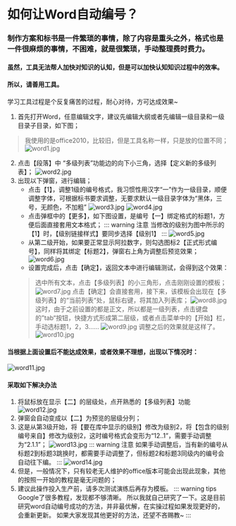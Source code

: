 # 如何让Word自动编号？
### 制作方案和标书是一件繁琐的事情，除了内容是重头之外，格式也是一件很麻烦的事情，不困难，就是很繁琐，手动整理费时费力。

#### 虽然，工具无法帮人加快对知识的认知，但是可以加快认知知识过程中的效率。
#### 所以，请善用工具。

学习工具过程是个反复痛苦的过程，耐心对待，方可达成效果~
1. 首先打开Word，任意编辑文字，建议先编辑大纲或者先编辑一级目录和一级目录子目录，如下图；
> 我使用的是office2010，比较旧，但是工具名称一样，只是放的位置不同；
![word1.jpg](./word-pic/word1.jpg)
2. 点击【段落】中 “多级列表”功能边的向下小三角，选择【定义新的多级列表】；
![word2.jpg](./word-pic/word2.jpg)
3. 出现以下弹窗，进行编辑；
    - 点击【1】，调整1级的编号格式，我习惯性用汉字“一”作为一级目录，顺便调整字体，可根据标书要求调整，无要求默认一级目录字体为“黑体，三号，无颜色，不加粗”
![word3.jpg](./word-pic/word3.jpg)
![word4.jpg](./word-pic/word4.jpg)
   - 点击弹框中的【更多】，如下图设置，是编号【一】绑定格式的标题1，方便后面直接套用文本格式；
    ::: warning 注意
    当修改的级别为图中所示的【1】时，【级别链接样式】要同步选择【级别1】
    :::
    ![word5.jpg](./word-pic/word5.jpg)
    - 从第二级开始，如果要正常显示阿拉数字，则勾选图标2【正式形式编号】，同样将其绑定【标题2】，弹窗右上角为调整后预览效果；
    ![word6.jpg](./word-pic/word6.jpg)
    - 设置完成后，点击【确定】，返回文本中进行编辑测试，会得到这个效果：
    > 选中所有文本，点击【多级列表】的小三角形，点击刚刚设置的模板；
    ![word7.jpg](./word-pic/word7.jpg)
    > 点击【确定】会直接套用，接下来，该模板会出现在【多级列表】的“当前列表“处，鼠标右键，将其加入列表库；
    ![word8.jpg](./word-pic/word8.jpg)
    > 这时，由于之前设置的都是正文，所以都是一级列表，点击键盘的”tab“按钮，快捷方式形成第二层级，或者点击菜单中的【开始】栏，手动选标题1，2，3……
    ![word9.jpg](./word-pic/word9.jpg)
    > 调整之后的效果就是这样了。
    ![word10.jpg](./word-pic/word10.jpg)
#### 当根据上面设置后不能达成效果，或者效果不理想，出现以下情况时：
 ![word11.jpg](./word-pic/word11.jpg)
#### 采取如下解决办法
1. 将鼠标放在显示【二】的层级处，点开熟悉的【多级列表】功能
 ![word12.jpg](./word-pic/word12.jpg)
2. 弹窗会自动变成以【二】为预览的层级分列；
3. 这是从第3级开始，将【要在库中显示的级别】修改为级别2，将【包含的级别编号来自】修改为级别2，这时编号格式会变形为“12..1”，需要手动调整为“2.1.1”；
![word13.jpg](./word-pic/word13.jpg)
::: warning 注意
如果手动调整后，当有新的编号从标题2到标题3跳换时，都需要手动调整了，但标题2和标题3同级内的编号会自动往下编。
:::
![word14.jpg](./word-pic/word14.jpg)
4. 但是，一般情况下，只有较老无人维护的office版本可能会出现此现象，其他的按照一开始的教程是毫无问题的；
5. 建议此操作投入生产前，请多次测试演练后再存为模板。
::: warning tips
Google了很多教程，发现都不够清晰。
所以我就自己研究了一下。这是目前研究word自动编号成功的方法，并非最优解，在实操过程如果发现更好的，会重新更新。
如果大家发现其他更好的方法，还望不吝赐教~
:::
